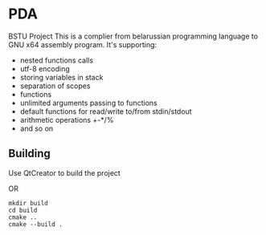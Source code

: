 # PDA
BSTU Project
This is a complier from belarussian programming language to GNU x64 assembly program. It's supporting:
- nested functions calls
- utf-8 encoding
- storing variables in stack
- separation of scopes
- functions
- unlimited arguments passing to functions
- default functions for read/write to/from stdin/stdout
- arithmetic operations +-*/%
- and so on
## Building
  Use QtCreator to build the project
  
  OR
  ```
  mkdir build
  cd build
  cmake ..
  cmake --build .
  ```
